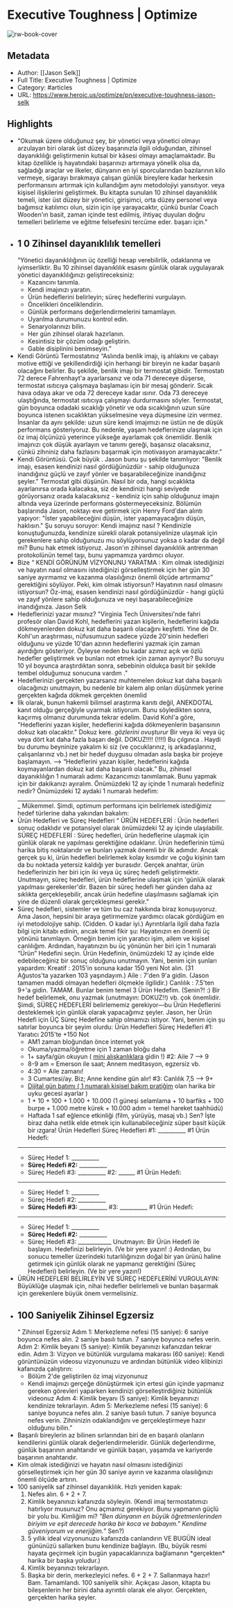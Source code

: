 # Executive Toughness | Optimize

![rw-book-cover](https://readwise-assets.s3.amazonaws.com/static/images/article0.00998d930354.png)

## Metadata
- Author: [[Jason Selk]]
- Full Title: Executive Toughness | Optimize
- Category: #articles
- URL: https://www.heroic.us/optimize/pn/executive-toughness-jason-selk

## Highlights
- "Okumak üzere olduğunuz şey, bir yönetici veya yönetici olmayı arzulayan biri olarak üst düzey başarınızla ilgili olduğundan, zihinsel dayanıklılığı geliştirmenin kutsal bir kâsesi olmayı amaçlamaktadır. Bu kitap özellikle iş hayatındaki başarınızı artırmaya yönelik olsa da, sağladığı araçlar ve ilkeler, dünyanın en iyi sporcularından bazılarının kilo vermeye, sigarayı bırakmaya çalışan günlük bireylere kadar herkesin performansını artırmak için kullandığım aynı metodolojiyi yansıtıyor. veya kişisel ilişkilerini geliştirmek. Bu kitapta sunulan 10 zihinsel dayanıklılık temeli, ister üst düzey bir yönetici, girişimci, orta düzey personel veya bağımsız katılımcı olun, sizin için işe yarayacaktır, çünkü bunlar Coach Wooden'ın basit, zaman içinde test edilmiş, ihtiyaç duyulan doğru temelleri belirleme ve eğitme felsefesini tercüme eder. başarı için."
- 1
  0 Zihinsel dayanıklılık temelleri
  ---------------------------------
  “Yönetici dayanıklılığının üç özelliği hesap verebilirlik, odaklanma ve iyimserliktir. Bu 10 zihinsel dayanıklılık esasını günlük olarak uygulayarak yönetici dayanıklılığınızı geliştireceksiniz:
  * Kazancını tanımla.
  * Kendi imajınızı yaratın.
  * Ürün hedeflerini belirleyin; süreç hedeflerini vurgulayın.
  * Öncelikleri önceliklendirin.
  * Günlük performans değerlendirmelerini tamamlayın.
  * Uyarılma durumunuzu kontrol edin.
  * Senaryolarınızı bilin.
  * Her gün zihinsel olarak hazırlanın.
  * Kesintisiz bir çözüm odağı geliştirin.
  * Gable disiplinini benimseyin.”
- Kendi Görüntü Termostatınız “Aslında benlik imajı, iş ahlakını ve çabayı motive ettiği ve şekillendirdiği için herhangi bir bireyin ne kadar başarılı olacağını belirler. Bu şekilde, benlik imajı bir termostat gibidir. Termostatı 72 derece Fahrenhayt'a ayarlarsanız ve oda 71 dereceye düşerse, termostat ısıtıcıya çalışmaya başlaması için bir mesaj gönderir. Sıcak hava odaya akar ve oda 72 dereceye kadar ısınır. Oda 73 dereceye ulaştığında, termostat ısıtıcıya çalışmayı durdurmasını söyler. Termostat, gün boyunca odadaki sıcaklığı yönetir ve oda sıcaklığının uzun süre boyunca istenen sıcaklıktan yükselmesine veya düşmesine izin vermez. İnsanlar da aynı şekilde: uzun süre kendi imajımızı ne üstün ne de düşük performans gösteriyoruz. Bu nedenle, yaşam hedeflerinize ulaşmak için öz imaj ölçünüzü yeterince yükseğe ayarlamak çok önemlidir. Benlik imajınızı çok düşük ayarlayın ve tanımı gereği, başarısız olacaksınız, çünkü zihniniz daha fazlasını başarmak için motivasyon aramayacaktır.”
- Kendi Görüntüsü. Çok büyük . Jason bunu şu şekilde tanımlıyor: "Benlik imajı, esasen kendinizi nasıl gördüğünüzdür - sahip olduğunuza inandığınız güçlü ve zayıf yönler ve başarabileceğinize inandığınız şeyler." Termostat gibi düşünün. Nasıl bir oda, hangi sıcaklıkta ayarlanırsa orada kalacaksa, siz de kendinizi hangi seviyede görüyorsanız orada kalacaksınız - kendiniz için sahip olduğunuz imajın altında veya üzerinde performans göstermeyeceksiniz. Bölümün başlarında Jason, noktayı eve getirmek için Henry Ford'dan alıntı yapıyor: "İster yapabileceğini düşün, ister yapamayacağını düşün, haklısın." Şu soruyu soruyor: Kendi imajınız nasıl ? Kendinizle konuştuğunuzda, kendinize sürekli olarak potansiyelinize ulaşmak için gerekenlere sahip olduğunuzu mu söylüyorsunuz yoksa o kadar da değil mi? Bunu hak etmek istiyoruz. Jason'ın zihinsel dayanıklılık antrenman protokolünün temel taşı, bunu yapmamıza yardımcı oluyor.
- Bize “ KENDİ GÖRÜNÜM VİZYONUNU YARATMA : Kim olmak istediğinizi ve hayatın nasıl olmasını istediğinizi görselleştirmek için her gün 30 saniye ayırmamız ve kazanma olasılığınızı önemli ölçüde artırmamız” gerektiğini söylüyor. Peki, kim olmak istiyorsun? Hayatının nasıl olmasını istiyorsun? Öz-imaj, esasen kendinizi nasıl gördüğünüzdür - hangi güçlü ve zayıf yönlere sahip olduğunuza ve neyi başarabileceğinize inandığınıza. Jason Selk
- Hedeflerinizi yazar mısınız? "Virginia Tech Üniversitesi'nde fahri profesör olan David Kohl, hedeflerini yazan kişilerin, hedeflerini kağıda dökmeyenlerden dokuz kat daha başarılı olacağını keşfetti. Yine de Dr. Kohl'un araştırması, nüfusumuzun sadece yüzde 20'sinin hedefleri olduğunu ve yüzde 10'dan azının hedeflerini yazmak için zaman ayırdığını gösteriyor. Öyleyse neden bu kadar azımız açık ve özlü hedefler geliştirmek ve bunları not etmek için zaman ayırıyor? Bu soruyu 10 yıl boyunca araştırdıktan sonra, sebebinin oldukça basit bir şekilde tembel olduğumuz sonucuna vardım .”
- Hedeflerinizi gerçekten yazarsanız muhtemelen dokuz kat daha başarılı olacağınızı unutmayın, bu nedenle bir kalem alıp onları düşünmek yerine gerçekten kağıda dökmek gerçekten önemlid
- İlk olarak, bunun hakemli bilimsel araştırma kanıtı değil, ANEKDOTAL kanıt olduğu gerçeğiyle uyarmak istiyorum. Bunu söyledikten sonra, kaçırmış olmanız durumunda tekrar edelim. David Kohl'a göre, "Hedeflerini yazan kişiler, hedeflerini kağıda dökmeyenlerin başarısının dokuz katı olacaktır." Dokuz kere. *gözlerini ovuşturur* Bir veya iki veya üç veya dört kat daha fazla başarı değil. DOKUZ!!!! (!!!!) Bu çılgınca . Haydi bu durumu beyninize yakalım ki siz (ve çocuklarınız, iş arkadaşlarınız, çalışanlarınız vb.) net bir hedef duygusu olmadan asla başka bir projeye başlamayın. —> “Hedeflerini yazan kişiler, hedeflerini kağıda koymayanlardan dokuz kat daha başarılı olacak.” Bu, zihinsel dayanıklılığın 1 numaralı adımı: Kazancımızı tanımlamak. Bunu yapmak için bir dakikanızı ayıralım. Önümüzdeki 12 ay içinde 1 numaralı hedefiniz nedir? Önümüzdeki 12 aydaki 1 numaralı hedefim: ____________________________________________________________________________ Mükemmel. Şimdi, optimum performans için belirlemek istediğimiz hedef türlerine daha yakından bakalım:
- Ürün Hedefleri ve Süreç Hedefleri “ ÜRÜN HEDEFLERİ : Ürün hedefleri sonuç odaklıdır ve potansiyel olarak önümüzdeki 12 ay içinde ulaşılabilir. SÜREÇ HEDEFLERİ : Süreç hedefleri, ürün hedeflerine ulaşmak için günlük olarak ne yapılması gerektiğine odaklanır. Ürün hedeflerinin tümü harika bitiş noktalarıdır ve bunları yazmak önemli bir ilk adımdır. Ancak gerçek şu ki, ürün hedefleri belirlemek kolay kısımdır ve çoğu kişinin tam da bu noktada yetersiz kaldığı yer burasıdır. Gerçek anahtar, ürün hedeflerinizin her biri için iki veya üç süreç hedefi geliştirmektir. Unutmayın, süreç hedefleri, ürün hedeflerine ulaşmak için 'günlük olarak yapılması gerekenler'dir. Bazen bir süreç hedefi her günden daha az sıklıkta gerçekleşebilir, ancak ürün hedefine ulaşılmasını sağlamak için yine de düzenli olarak gerçekleşmesi gerekir.”
- Süreç hedefleri, sistemler ve tüm bu caz hakkında biraz konuşuyoruz. Ama Jason, hepsini bir araya getirmemize yardımcı olacak gördüğüm en iyi metodolojiye sahip. (Cidden. O kadar iyi.)
  Ayrıntılarla ilgili daha fazla bilgi için kitabı edinin, ancak temel fikir şu: Hayatınızın en önemli üç yönünü tanımlayın. Örneğin benim için yaratıcı işim, ailem ve kişisel canlılığım.
  Ardından, hayatınızın bu üç yönünün her biri için 1 numaralı “Ürün” Hedefini seçin. Ürün Hedefinin, önümüzdeki 12 ay içinde elde edebileceğiniz bir sonuç olduğunu unutmayın.
  Yani, benim için şunları yapardım:
  Kreatif : 2015'in sonuna kadar 150 yeni Not alın. (31 Ağustos'ta yazarken 103 yaşındayım.)
  Aile : 7'den 9'a gidin. (Jason tamamen maddi olmayan hedefleri ölçmekle ilgilidir.)
  Canlılık : 7.5'ten 9+'a gidin.
  TAMAM. Bunlar benim temel 3 Ürün Hedefim. (Senin?! :)
  Bir hedef belirlemek, onu yazmak (unutmayın: DOKUZ!!) vb. çok önemlidir. Şimdi, SÜREÇ HEDEFLERİ belirlememiz gerekiyor—bu Ürün Hedeflerini desteklemek için günlük olarak yapacağımız şeyler. Jason, her Ürün Hedefi için ÜÇ Süreç Hedefine sahip olmamızı istiyor.
  Yani, benim için şu satırlar boyunca bir şeyim olurdu:
  Ürün Hedefleri
  Süreç Hedefleri
  #1: Yaratıcı
  2015'te +150 Not
  * AM1 zaman bloğundan önce internet yok
  * Okuma/yazma/öğretme için 1 zaman bloğu daha
  * 1+ sayfa/gün okuyun ( [mini alışkanlıklara](https://www.heroic.us/optimize/philosophers-notes/mini-habits-stephen-guise/) gidin !)
  #2: Aile
  7 —> 9
  * 8-9 am = Emerson ile saat; Annem meditasyon, egzersiz vb.
  * 4:30 = Aile zamanı!
  * 3 Cumartesi/ay. Biz; Anne kendine gün alır!
  #3: Canlılık
  7,5 —> 9+
  * [Dijital gün batımı ( 1 numaralı kişisel bakım pratiğim](https://www.heroic.us/optimize/micro-class/nonnegotiable-self-care/) olan harika bir uyku gecesi ayarlar )
  * 1 + 10 + 100 + 1.000 + 10.000 (1 güneşi selamlama + 10 barfiks + 100 burpe + 1.000 metre kürek + 10.000 adım = temel hareket taahhüdü)
  * Haftada 1 saf eğlence etkinliği (film, yürüyüş, masaj vb.)
  Sen? İşte biraz daha netlik elde etmek için kullanabileceğiniz süper basit küçük bir ızgara!
  Ürün Hedefleri
  Süreç Hedefleri
  #1: __________
  #1 Ürün Hedefi:
  __________
  * Süreç Hedef 1: __________
  * __Süreç Hedefi #2:__ __________
  * Süreç Hedefi #3: __________
  #2: ______
  #1 Ürün Hedefi:
  __________
  * Süreç Hedef 1: __________
  * Süreç Hedefi #2: __________
  * __Süreç Hedefi #3:__ __________
  #3: __________
  #1 Ürün Hedefi:
  __________
  * Süreç Hedef 1: __________
  * __Süreç Hedefi #2:__ __________
  * Süreç Hedefi #3: ____________
  Unutmayın: Bir Ürün Hedefi ile başlayın. Hedefinizi belirleyin. (Ve bir yere yazın! :)
  Ardından, bu sonucu temeller üzerindeki tutarlılığınızın doğal bir yan ürünü haline getirmek için günlük olarak ne yapmanız gerektiğini (Süreç Hedefleri) belirleyin. (Ve bir yere yazın!)
- ÜRÜN HEDEFLERİ BELİRLEYİN VE SÜREÇ HEDEFLERİNİ VURGULAYIN: Büyüklüğe ulaşmak için, nihai hedefler belirlemeli ve bunları başarmak için gerekenlere büyük önem vermelisiniz.
- 100 Saniyelik Zihinsel Egzersiz
  -------------------------------
  “ Zihinsel Egzersiz
  Adım 1: Merkezleme nefesi (15 saniye): 6 saniye boyunca nefes alın. 2 saniye basılı tutun. 7 saniye boyunca nefes verin.
  Adım 2: Kimlik beyanı (5 saniye): Kimlik beyanınızı kafanızdan tekrar edin.
  Adım 3: Vizyon ve bütünlük vurgulama makarası (60 saniye): Kendi görüntünüzün videosu vizyonunuzu ve ardından bütünlük video klibinizi kafanızda çalıştırın:
  * Bölüm 2'de geliştirilen öz imaj vizyonunuz
  * Kendi imajınızı gerçeğe dönüştürmek için ertesi gün içinde yapmanız gereken görevleri yaparken kendinizi görselleştirdiğiniz bütünlük videonuz
  Adım 4: Kimlik beyanı (5 saniye): Kimlik beyanınızı kendinize tekrarlayın.
  Adım 5: Merkezleme nefesi (15 saniye): 6 saniye boyunca nefes alın. 2 saniye basılı tutun. 7 saniye boyunca nefes verin. Zihninizin odaklandığını ve gerçekleştirmeye hazır olduğunu bilin.”
- Başarılı bireylerin az bilinen sırlarından biri de en başarılı olanların kendilerini günlük olarak değerlendirmeleridir. Günlük değerlendirme, günlük başarının anahtarıdır ve günlük başarı, yaşamda ve kariyerde başarının anahtarıdır.
- Kim olmak istediğinizi ve hayatın nasıl olmasını istediğinizi görselleştirmek için her gün 30 saniye ayırın ve kazanma olasılığınızı önemli ölçüde artırın.
- 100 saniyelik saf zihinsel dayanıklılık.
  Hızlı yeniden kapak:
  1. Nefes alın. 6 + 2 + 7.
  2. Kimlik beyanınızı kafanızda söyleyin. (Kendi imaj termostatımızı hatırlıyor musunuz? Onu açmamız gerekiyor. Bunu yapmanın güçlü bir yolu bu. Kimliğim mi? _"Ben dünyanın en büyük öğretmenlerinden biriyim ve eşit derecede harika bir koca ve babayım." Kendime güveniyorum ve enerjiğim.”_ Sen?)
  3. 5 yıllık ideal vizyonunuzu kafanızda canlandırın VE BUGÜN ideal gününüzü sallarken bunu kendinize bağlayın. (Bu, büyük resmi hayata geçirmek için bugün yapacaklarınıza bağlamanın \*gerçekten\* harika bir başka yoludur.)
  4. Kimlik beyanınızı tekrarlayın.
  5. Başka bir derin, merkezleyici nefes. 6 + 2 + 7. Sallanmaya hazır!
  Bam. Tamamlandı. 100 saniyelik sihir.
  Açıkçası Jason, kitapta bu bileşenlerin her birini daha ayrıntılı olarak ele alıyor. Gerçekten, gerçekten harika şeyler.
